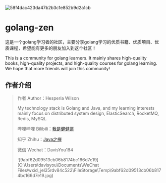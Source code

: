 ![58f4dac423da47b2b3c1e852b9d2a1cb](C:\Users\davisyou\Downloads\58f4dac423da47b2b3c1e852b9d2a1cb.jpeg)

# golang-zen

这是一个golang学习者的社区，主要分享golang学习的优质书籍、优质项目、优质课程，希望能有更多的朋友加入到这个社区！

This is a community for golang learners. It mainly shares high-quality books, high-quality projects, and high-quality courses for golang learning. We hope that more friends will join this community!



## 作者介绍

> 作者 Author：Hesperia Wilson
>
> My technology stack is Golang and Java, and my learning interests mainly focus on distributed system design, ElasticSearch, RocketMQ, Redis,  MySQL.
>
> 哔哩哔哩 Bilibili：[我是健健哥](https://space.bilibili.com/383749418?spm_id_from=333.337.0.0)
>
> 知乎 Zhihu：[Java之禅](https://www.zhihu.com/people/shang-hai-cai-jing-xiao-you)
>
> 微信 Wechat：DavisYou184
>
> ![9abf62d09513cb06b8174bc166d7e19](C:\Users\davisyou\Documents\WeChat Files\wxid_jel35rdv84c522\FileStorage\Temp\9abf62d09513cb06b8174bc166d7e19.jpg)